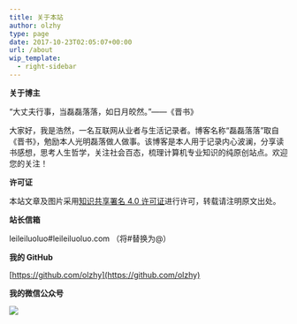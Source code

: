 ```yaml
---
title: 关于本站
author: olzhy
type: page
date: 2017-10-23T02:05:07+00:00
url: /about
wip_template:
  - right-sidebar
---
```


**关于博主**

“大丈夫行事，当磊磊落落，如日月皎然。”——《晋书》

大家好，我是浩然，一名互联网从业者与生活记录者。博客名称“磊磊落落”取自《晋书》，勉励本人光明磊落做人做事。该博客是本人用于记录内心波澜，分享读书感想，思考人生哲学，关注社会百态，梳理计算机专业知识的纯原创站点。欢迎您的关注！

**许可证**

本站文章及图片采用[知识共享署名 4.0 许可证](https://creativecommons.org/licences/by/4.0)进行许可，转载请注明原文出处。

**站长信箱**

leileiluoluo#leileiluoluo.com （将#替换为@）

**我的 GitHub**

[https://github.com/olzhy](https://github.com/olzhy)

**我的微信公众号**

![](https://olzhy.github.io/static/images/self/weixinhaoqrcode.png#center)
